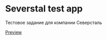 # Severstal test app

Тестовое задание для компании Северсталь

[Preview](https://ex1lex.github.io/severstal-test-app/)